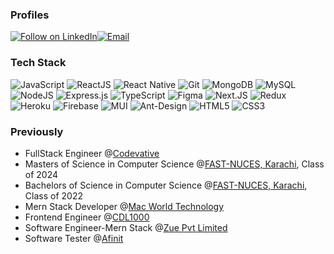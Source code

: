 ### Profiles
<div><a href="https://www.linkedin.com/in/aebad-ul-quadir-2b7b74203/" rel="nofollow"><img title="Follow on LinkedIn" src="https://camo.githubusercontent.com/a80d00f23720d0bc9f55481cfcd77ab79e141606829cf16ec43f8cacc7741e46/68747470733a2f2f696d672e736869656c64732e696f2f62616467652f4c696e6b6564496e2d3030373742353f7374796c653d666f722d7468652d6261646765266c6f676f3d6c696e6b6564696e266c6f676f436f6c6f723d7768697465" style="max-width: 100%;"></a><a href="mailto:aebadulquadir123@gmail.com"><img title="Email" src="https://camo.githubusercontent.com/571384769c09e0c66b45e39b5be70f68f552db3e2b2311bc2064f0d4a9f5983b/68747470733a2f2f696d672e736869656c64732e696f2f62616467652f476d61696c2d4431343833363f7374796c653d666f722d7468652d6261646765266c6f676f3d676d61696c266c6f676f436f6c6f723d7768697465" style="max-width: 100%;"></a></div>



### Tech Stack
<div>
  <img alt="JavaScript" src="https://camo.githubusercontent.com/aeddc848275a1ffce386dc81c04541654ca07b2c43bbb8ad251085c962672aea/68747470733a2f2f696d672e736869656c64732e696f2f62616467652f6a6176617363726970742d2532333332333333302e7376673f7374796c653d666f722d7468652d6261646765266c6f676f3d6a617661736372697074266c6f676f436f6c6f723d253233463744463145" data-canonical-src="https://img.shields.io/badge/javascript-%23323330.svg?style=for-the-badge&amp;logo=javascript&amp;logoColor=%23F7DF1E" style="max-width: 100%;">
  <img alt="ReactJS" src="https://camo.githubusercontent.com/a910013418abbb5516d1835545b89e85fe69be6b4306f54a4348ee513bbf69a3/68747470733a2f2f696d672e736869656c64732e696f2f62616467652f52656163744a532d52656163744a533f7374796c653d666f722d7468652d6261646765266c6f676f3d726561637426636f6c6f723d333033303330" data-canonical-src="https://img.shields.io/badge/ReactJS-ReactJS?style=for-the-badge&amp;logo=react&amp;color=303030" style="max-width: 100%;">
  <img src="https://camo.githubusercontent.com/7a1eac05435009e58e5a990d7319fbb0e76d2f528fc3899d0ffc21636a09ee13/68747470733a2f2f696d672e736869656c64732e696f2f62616467652f72656163745f6e61746976652d2532333230323332612e7376673f7374796c653d666f722d7468652d6261646765266c6f676f3d7265616374266c6f676f436f6c6f723d253233363144414642" alt="React Native" data-canonical-src="https://img.shields.io/badge/react_native-%2320232a.svg?style=for-the-badge&amp;logo=react&amp;logoColor=%2361DAFB" style="max-width: 100%;">


  
  <img alt="Git" src="https://camo.githubusercontent.com/22d1116e541b7b380161ed7c77ceb24e5e88a71acbec6d9dae7a5624b23a46fd/68747470733a2f2f696d672e736869656c64732e696f2f62616467652f6769742532302d2532334630353033332e7376673f267374796c653d666f722d7468652d6261646765266c6f676f3d676974266c6f676f436f6c6f723d7768697465" data-canonical-src="https://img.shields.io/badge/git%20-%23F05033.svg?&amp;style=for-the-badge&amp;logo=git&amp;logoColor=white" style="max-width: 100%;">
  <img alt="MongoDB" src="https://camo.githubusercontent.com/b38bbb1cba49a754ade66ca1ca45541ed07ab31a3b01166157f513b44fb35f70/68747470733a2f2f696d672e736869656c64732e696f2f62616467652f4d6f6e676f44422d2532333465613934622e7376673f267374796c653d666f722d7468652d6261646765266c6f676f3d6d6f6e676f6462266c6f676f436f6c6f723d7768697465" data-canonical-src="https://img.shields.io/badge/MongoDB-%234ea94b.svg?&amp;style=for-the-badge&amp;logo=mongodb&amp;logoColor=white" style="max-width: 100%;">
  <img alt="MySQL" src="https://camo.githubusercontent.com/76746e626cf811c58ef46bcf47bd92caadff214ddb4d5e416f45bc91cf1ac0f6/68747470733a2f2f696d672e736869656c64732e696f2f62616467652f53514c2d4d7953514c3f7374796c653d666f722d7468652d6261646765266c6f676f3d6d7973716c26636f6c6f723d463239313131" data-canonical-src="https://img.shields.io/badge/SQL-MySQL?style=for-the-badge&amp;logo=mysql&amp;color=F29111" style="max-width: 100%;">
  <img alt="NodeJS" src="https://camo.githubusercontent.com/5d932eb7c32af39bc37df144926e3701ba381063da53bab2355445344c944f2f/68747470733a2f2f696d672e736869656c64732e696f2f62616467652f4e6f64656a732d4e6f64656a733f7374796c653d666f722d7468652d6261646765266c6f676f3d6e6f64652e6a7326636f6c6f723d333033303330" data-canonical-src="https://img.shields.io/badge/Nodejs-Nodejs?style=for-the-badge&amp;logo=node.js&amp;color=303030" style="max-width: 100%;">
<img alt="Express.js" src="https://camo.githubusercontent.com/8286a45a106e1a3c07489f83a38159981d888518a740b59c807ffc1b7b1e2f7b/68747470733a2f2f696d672e736869656c64732e696f2f62616467652f657870726573732e6a732d2532333430346435392e7376673f7374796c653d666f722d7468652d6261646765266c6f676f3d65787072657373266c6f676f436f6c6f723d253233363144414642" data-canonical-src="https://img.shields.io/badge/express.js-%23404d59.svg?style=for-the-badge&amp;logo=express&amp;logoColor=%2361DAFB" style="max-width: 100%;">

<img alt="TypeScript" src="https://camo.githubusercontent.com/c95faa0d81e394088a1095692be3a2d6eb45bf7691db8845b48f4968d60af6cb/68747470733a2f2f696d672e736869656c64732e696f2f62616467652f547970655363726970742d547970655363726970743f7374796c653d666f722d7468652d6261646765266c6f676f3d74797065736372697074266c6f676f436f6c6f723d66666626636f6c6f723d333137384336" data-canonical-src="https://img.shields.io/badge/TypeScript-TypeScript?style=for-the-badge&amp;logo=typescript&amp;logoColor=fff&amp;color=3178C6" style="max-width: 100%;">
  <img alt="Figma" src="https://camo.githubusercontent.com/aa68e9e76916f4e0f7c671e30ed10d7c3923ec12b139491b1d551f2604edcb52/68747470733a2f2f696d672e736869656c64732e696f2f62616467652f4669676d612d4669676d613f7374796c653d666f722d7468652d6261646765266c6f676f3d6669676d61266c6f676f436f6c6f723d66666626636f6c6f723d463234453145" data-canonical-src="https://img.shields.io/badge/Figma-Figma?style=for-the-badge&amp;logo=figma&amp;logoColor=fff&amp;color=F24E1E" style="max-width: 100%;">
  <img alt="Next.JS" src="https://camo.githubusercontent.com/74593b59f776aba52c16296fc1b681361955ea9604050acc8b16f1e63be1745f/68747470733a2f2f696d672e736869656c64732e696f2f62616467652f4e6578744a532d4e6578744a533f7374796c653d666f722d7468652d6261646765266c6f676f3d6e6578742e6a7326636f6c6f723d303030303030" data-canonical-src="https://img.shields.io/badge/NextJS-NextJS?style=for-the-badge&amp;logo=next.js&amp;color=000000" style="max-width: 100%;">
  <img alt="Redux" src="https://camo.githubusercontent.com/088a2e46eee5c5203efeb50bd01d08703ceef9d04f29a7fa7b356d58271d391b/68747470733a2f2f696d672e736869656c64732e696f2f62616467652f52656475782d52656475783f7374796c653d666f722d7468652d6261646765266c6f676f3d7265647578266c6f676f436f6c6f723d66666626636f6c6f723d373634414243" data-canonical-src="https://img.shields.io/badge/Redux-Redux?style=for-the-badge&amp;logo=redux&amp;logoColor=fff&amp;color=764ABC" style="max-width: 100%;">
  <img alt="Heroku" src="https://camo.githubusercontent.com/3b61d5818fe69f39feeb4d42a7be34d7f5af7f9bb13785c401eaa27cabf17b3b/68747470733a2f2f696d672e736869656c64732e696f2f62616467652f4865726f6b752d4865726f6b753f7374796c653d666f722d7468652d6261646765266c6f676f3d6865726f6b7526636f6c6f723d343330303938" data-canonical-src="https://img.shields.io/badge/Heroku-Heroku?style=for-the-badge&amp;logo=heroku&amp;color=430098" style="max-width: 100%;">
<img src="https://camo.githubusercontent.com/5b148e7e2d5fdb541ea3cae400ea95884b75202ebe9846d996a20971602a8f01/68747470733a2f2f696d672e736869656c64732e696f2f62616467652f46697265626173652d3033394245353f7374796c653d666f722d7468652d6261646765266c6f676f3d4669726562617365266c6f676f436f6c6f723d7768697465" alt="Firebase" data-canonical-src="https://img.shields.io/badge/Firebase-039BE5?style=for-the-badge&amp;logo=Firebase&amp;logoColor=white" style="max-width: 100%;">
<img src="https://camo.githubusercontent.com/1eb36d14501371162c4572130c4148595e523a3cabf4144c73dda77e7557c813/68747470733a2f2f696d672e736869656c64732e696f2f62616467652f4d55492d2532333030383143422e7376673f7374796c653d666f722d7468652d6261646765266c6f676f3d6d7569266c6f676f436f6c6f723d7768697465" alt="MUI" data-canonical-src="https://img.shields.io/badge/MUI-%230081CB.svg?style=for-the-badge&amp;logo=mui&amp;logoColor=white" style="max-width: 100%;">
 <img src="https://camo.githubusercontent.com/6ca572a2282d36961e4a5974f6a0cff341daa11990f205f2382d44bb8288c6d9/68747470733a2f2f696d672e736869656c64732e696f2f62616467652f2d416e7444657369676e2d2532333031373046453f7374796c653d666f722d7468652d6261646765266c6f676f3d616e742d64657369676e266c6f676f436f6c6f723d7768697465" alt="Ant-Design" data-canonical-src="https://img.shields.io/badge/-AntDesign-%230170FE?style=for-the-badge&amp;logo=ant-design&amp;logoColor=white" style="max-width: 100%;">
  
  <img alt="HTML5" src="https://camo.githubusercontent.com/5d3b0191832237fcbfc6d4497524e8bb547c6bfc9eafb738d5205c629d202067/68747470733a2f2f696d672e736869656c64732e696f2f62616467652f68746d6c352532302d2532334533344632362e7376673f267374796c653d666f722d7468652d6261646765266c6f676f3d68746d6c35266c6f676f436f6c6f723d7768697465" data-canonical-src="https://img.shields.io/badge/html5%20-%23E34F26.svg?&amp;style=for-the-badge&amp;logo=html5&amp;logoColor=white" style="max-width: 100%;">
  <img alt="CSS3" src="https://camo.githubusercontent.com/5ed492db9c79ad5990eda7dc80923377f0e7096b18a4d1e9b86c8987dc0e5aa5/68747470733a2f2f696d672e736869656c64732e696f2f62616467652f637373332532302d2532333135373242362e7376673f267374796c653d666f722d7468652d6261646765266c6f676f3d63737333266c6f676f436f6c6f723d7768697465" data-canonical-src="https://img.shields.io/badge/css3%20-%231572B6.svg?&amp;style=for-the-badge&amp;logo=css3&amp;logoColor=white" style="max-width: 100%;">
</div>

### Previously
<ul dir="auto">
   <li>FullStack Engineer @<a href="https://codevative.com/" rel="nofollow">Codevative</a></li>
      <li>
        Masters of Science in Computer Science @<a href="http://khi.nu.edu.pk/" rel="nofollow">FAST-NUCES, Karachi</a>, Class of 2024</li>
<li>
        Bachelors of Science in Computer Science @<a href="http://khi.nu.edu.pk/" rel="nofollow">FAST-NUCES, Karachi</a>, Class of 2022</li>
  <li>
        Mern Stack Developer @<a href="https://www.macworldtechnology.com/" rel="nofollow">Mac World Technology</a></li>
<li>
        Frontend Engineer @<a href="https://www.cdl1000.com/" rel="nofollow">CDL1000</a></li>
<li>
        Software Engineer-Mern Stack @<a href="https://www.zueusa.com/" rel="nofollow">Zue Pvt Limited</a></li>

  <li>
        Software Tester @<a href="https://www.afiniti.com/" rel="nofollow">Afinit</a></li>
</ul>
    

